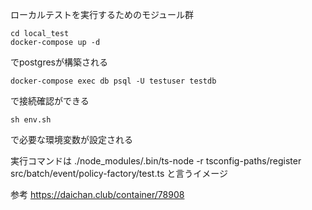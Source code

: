 ローカルテストを実行するためのモジュール群

```
cd local_test
docker-compose up -d
```

でpostgresが構築される

```
docker-compose exec db psql -U testuser testdb
```

で接続確認ができる

```
sh env.sh
```

で必要な環境変数が設定される

実行コマンドは
./node_modules/.bin/ts-node -r tsconfig-paths/register src/batch/event/policy-factory/test.ts
と言うイメージ


参考
https://daichan.club/container/78908
